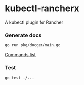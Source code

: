 # kubectl-rancherx
A kubectl plugin for Rancher

### Generate docs

```bash
go run pkg/docgen/main.go
```

[Commands list](docs/kubectl-rancherx.md)

### Test

```bash
go test ./...
```